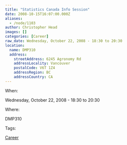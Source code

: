 ```yaml
---
title: "Statistics Canada Info Session"
date: 2008-10-15T16:07:00.000Z
aliases:
  - /node/1103
author: Christopher Head
images: []
categories: [Career]
raw_date: Wednesday, October 22, 2008 - 18:30 to 20:30
location:
  name: DMP310
  address:
    streetAddress: 6245 Agronomy Rd
    addressLocality: Vancouver
    postalCode: V6T 1Z4
    addressRegion: BC
    addressCountry: CA
---
```


When: 

Wednesday, October 22, 2008 - 18:30 to 20:30

Where: 

DMP310

Tags: 

[Career](/career)
